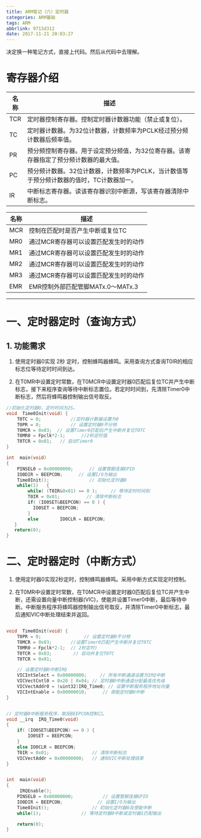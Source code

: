```yaml
---
title: ARM笔记（六）定时器
categories: ARM基础
tags: ARM
abbrlink: 9713d312
date: 2017-11-21 20:03:27
---
```


决定换一种笔记方式，直接上代码。然后从代码中去理解。


<!-- more -->

# 寄存器介绍

名称|描述
---|---
TCR|定时器控制寄存器。控制定时器计数器功能（禁止或复位）。
TC|定时器计数器。为32位计数器，计数频率为PCLK经过预分频计数器后频率值。
PR|预分频控制寄存器。用于设定预分频值，为32位寄存器。该寄存器指定了预分频计数器的最大值。
PC|预分频计数器。32位计数器，计数频率为PCLK，当计数值等于预分频计数器的值时，TC计数器加一。
IR|中断标志寄存器。读该寄存器识别中断源，写该寄存器清除中断标志。



名称|描述
---|---
MCR|控制在匹配时是否产生中断或复位TC
MR0|通过MCR寄存器可以设置匹配发生时的动作
MR1|通过MCR寄存器可以设置匹配发生时的动作
MR2|通过MCR寄存器可以设置匹配发生时的动作
MR3|通过MCR寄存器可以设置匹配发生时的动作
EMR|EMR控制外部匹配管脚MATx.0～MATx.3

---

# 一、定时器定时（查询方式）

## 1. 功能需求

1. 使用定时器0实现 2秒 定时，控制蜂鸣器蜂鸣。采用查询方式查询T0IR的相应标志位等待定时时间到达。

2. 在T0MR中设置定时常数，在T0MCR中设置定时器0匹配后复位TC并产生中断标志，接下来程序查询等待中断标志置位。若定时时间到，先清除Timer0中断标志，然后将蜂鸣器控制输出信号取反。


```c
//初始化定时器0，定时时间为2S。
void  Time0Init(void) {
    T0TC = 0;           //定时器计数器设置为0
    T0PR = 0;           // 设置定时器0不分频
    T0MCR = 0x03;  // 设置Timer0匹配后产生中断并复位T0TC
    T0MR0 = Fpclk*2-1;		//2秒定时值
    T0TCR = 0x01;   // 启动Timer0
}

int  main(void)
{  
    PINSEL0 = 0x00000000;	   // 设置管脚连接GPIO   
    IO0DIR = BEEPCON; 	   // 设置I/O为输出
    Time0Init();			   // 初始化定时器0   		
    while(1)   {  
        while( (T0IR&0x01) == 0 );     // 等待定时时间到
        T0IR = 0x01;		  // 清除中断标志
        if( (IO0SET&BEEPCON) == 0 ) {
          IO0SET = BEEPCON;
        }
        else        IO0CLR = BEEPCON;				
   }
   return(0);
}

```


# 二、定时器定时（中断方式）

1. 使用定时器0实现2秒定时，控制蜂鸣器蜂鸣。采用中断方式实现定时控制。

2. 在T0MR中设置定时常数，在T0MCR中设置定时器0匹配后复位TC并产生中断，还需设置向量中断控制器(VIC)，使能并设置Timer0中断，最后等待中断。中断服务程序将蜂鸣器控制输出信号取反，并清除Timer0中断标志，最后通知VIC中断处理结束并返回。


```c

void  Time0Init(void) {
	T0PR = 0;                // 设置定时器0不分频
	T0MCR = 0x03;       //设置Timer0匹配产生中断并复位T0TC
	T0MR0 = Fpclk*2-1;  // 2秒定时)
	T0TCR = 0x03;        // 启动并复位T0TC
	T0TCR = 0x01; 	

	// 设置定时器0中断IRQ
	VICIntSelect = 0x00000000;     // 所有中断通道设置为IRQ中断
	VICVectCntl0 = 0x20 | 0x04;	// 定时器0中断通道分配最高优先级
	VICVectAddr0 = (uint32)IRQ_Time0; // 设置中断服务程序地址向量
	VICIntEnable = 0x00000010;		// 使能定时器0中断
}


// 定时器0中断服务程序，取反BEEPCON控制口。
void __irq  IRQ_Time0(void)
{  
    if( (IO0SET&BEEPCON) == 0 ) {
        IO0SET = BEEPCON;
    }
    else IO0CLR = BEEPCON;         
    T0IR = 0x01;                // 清除中断标志
    VICVectAddr = 0x00000000;   // 通知VIC中断处理结束
}


int  main(void)
{  
     IRQEnable();
    PINSEL0 = 0x00000000;			// 设置管脚连接GPIO   
    IO0DIR = BEEPCON; 			  // 设置I/O为输出
    Time0Init();	 			// 初始化定时器0及使能中断
    while(1);		        // 等待定时器0中断或定时器1匹配输出

    return(0);
}


```
